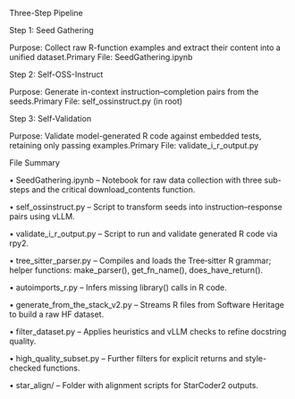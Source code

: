 Three-Step Pipeline


Step 1: Seed Gathering

Purpose: Collect raw R-function examples and extract their content into a unified dataset.Primary File: SeedGathering.ipynb


Step 2: Self-OSS-Instruct

Purpose: Generate in-context instruction–completion pairs from the seeds.Primary File: self_ossinstruct.py (in root)



Step 3: Self-Validation

Purpose: Validate model-generated R code against embedded tests, retaining only passing examples.Primary File: validate_i_r_output.py



File Summary

•	SeedGathering.ipynb – Notebook for raw data collection with three sub-steps and the critical download_contents function.

•	self_ossinstruct.py – Script to transform seeds into instruction–response pairs using vLLM.

•	validate_i_r_output.py – Script to run and validate generated R code via rpy2.

•	tree_sitter_parser.py – Compiles and loads the Tree‑sitter R grammar; helper functions: make_parser(), get_fn_name(), does_have_return().

•	autoimports_r.py – Infers missing library() calls in R code.

•	generate_from_the_stack_v2.py – Streams R files from Software Heritage to build a raw HF dataset.

•	filter_dataset.py – Applies heuristics and vLLM checks to refine docstring quality.

•	high_quality_subset.py – Further filters for explicit returns and style-checked functions.

•	star_align/ – Folder with alignment scripts for StarCoder2 outputs.
